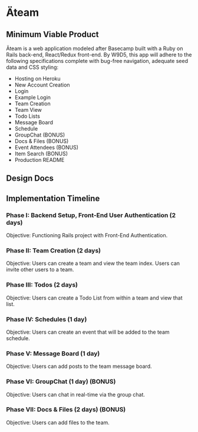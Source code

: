 # Äteam

## Minimum Viable Product

Äteam is a web application modeled after Basecamp built with a Ruby on Rails back-end, React/Redux front-end. By W9D5, this app will adhere to the following specifications complete with bug-free navigation, adequate seed data and CSS styling:

- Hosting on Heroku
- New Account Creation
- Login
- Example Login
- Team Creation
- Team View
- Todo Lists
- Message Board
- Schedule
- GroupChat (BONUS)
- Docs & Files (BONUS)
- Event Attendees (BONUS)
- Item Search (BONUS)
- Production README


## Design Docs


## Implementation Timeline

### Phase I: Backend Setup, Front-End User Authentication (2 days)
Objective: Functioning Rails project with Front-End Authentication.

### Phase II: Team Creation (2 days)
Objective: Users can create a team and view the team index. Users can invite other users to a team.

### Phase III: Todos (2 days)
Objective: Users can create a Todo List from within a team and view that list.

### Phase IV: Schedules (1 day)
Objective: Users can create an event that will be added to the team schedule.

### Phase V: Message Board (1 day)
Objective: Users can add posts to the team message board.

### Phase VI: GroupChat (1 day) (BONUS)
Objective: Users can chat in real-time via the group chat.

### Phase VII: Docs & Files (2 days) (BONUS)
Objective: Users can add files to the team.
